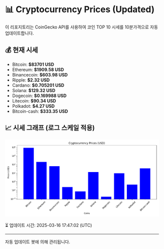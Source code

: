 
# 📊 Cryptocurrency Prices (Updated)

이 리포지토리는 CoinGecko API를 사용하여 코인 TOP 10 시세를 10분가격으로 자동 업데이트합니다.

## 💰 현재 시세
- Bitcoin: **$83701 USD**
- Ethereum: **$1909.58 USD**
- Binancecoin: **$603.98 USD**
- Ripple: **$2.32 USD**
- Cardano: **$0.705201 USD**
- Solana: **$129.32 USD**
- Dogecoin: **$0.169988 USD**
- Litecoin: **$90.34 USD**
- Polkadot: **$4.27 USD**
- Bitcoin-cash: **$333.35 USD**

## 📈 시세 그래프 (로그 스케일 적용)
![Crypto Prices](crypto_prices.png)

⏳ 업데이트 시간: 2025-03-16 17:47:02 (UTC)

---
자동 업데이트 봇에 의해 관리됩니다.
